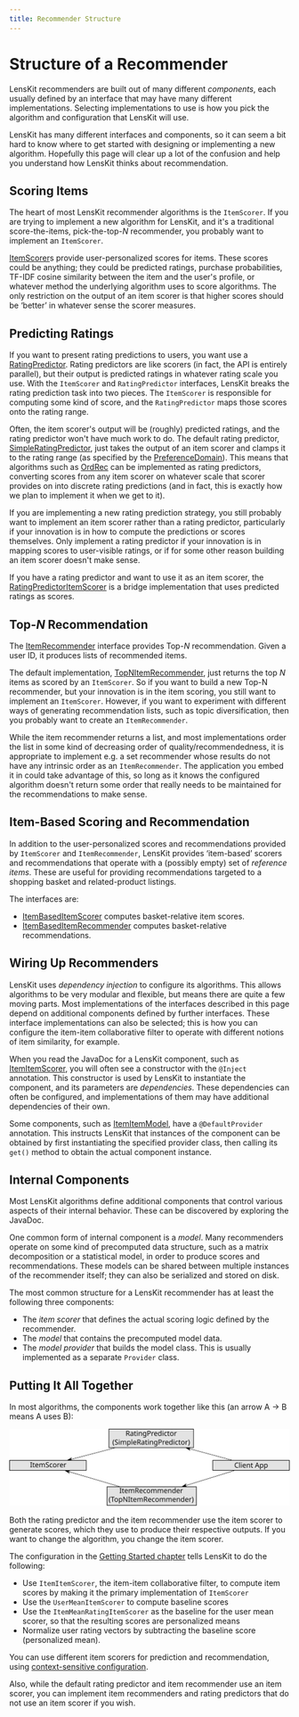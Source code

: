```yaml
---
title: Recommender Structure
---
```


# Structure of a Recommender

LensKit recommenders are built out of many different *components*, each usually defined by an interface that may have many different implementations.  Selecting implementations to use is how you pick the algorithm and configuration that LensKit will use.

LensKit has many different interfaces and components, so it can seem a bit hard to know where to get started with designing or implementing a new algorithm.  Hopefully this page will clear up a lot of the confusion and help you understand how LensKit thinks about recommendation.

## Scoring Items

The heart of most LensKit recommender algorithms is the `ItemScorer`.  If you are trying to implement a new algorithm for LensKit, and it's a traditional score-the-items, pick-the-top-*N* recommender, you probably want to implement an `ItemScorer`.

[ItemScorer]: api:org.lenskit.api.ItemScorer

[ItemScorer][]s provide user-personalized scores for items.  These scores could be anything; they could be predicted ratings, purchase probabilities, TF-IDF cosine similarity between the item and the user's profile, or whatever method the underlying algorithm uses to score algorithms.  The only restriction on the output of an item scorer is that higher scores should be ‘better’ in whatever sense the scorer measures.

## Predicting Ratings

[RatingPredictor]: api:org.lenskit.api.RatingPredictor
[SimpleRatingPredictor]: api:org.lenskit.basic.SimpleRatingPredictor
[PreferenceDomain]: api:org.lenskit.data.pref.PreferenceDomain
[RatingPredictorItemScorer]: api:org.lenskit.basic.RatingPredictorItemScorer

If you want to present rating predictions to users, you want use a [RatingPredictor][].  Rating predictors are like scorers (in fact, the API is entirely parallel), but their output is predicted ratings in whatever rating scale you use.  With the `ItemScorer` and `RatingPredictor` interfaces, LensKit breaks the rating prediction task into two pieces.  The `ItemScorer` is responsible for computing some kind of score, and the `RatingPredictor` maps those scores onto the rating range.

[OrdRec]: http://dx.doi.org/10.1145/2043932.2043956

Often, the item scorer's output will be (roughly) predicted ratings, and the rating predictor won't have much work to do.  The default rating predictor, [SimpleRatingPredictor][], just takes the output of an item scorer and clamps it to the rating range (as specified by the [PreferenceDomain][]).  This means that algorithms such as [OrdRec][] can be implemented as rating predictors, converting scores from any item scorer on whatever scale that scorer provides on into discrete rating predictions (and in fact, this is exactly how we plan to implement it when we get to it).

If you are implementing a new rating prediction strategy, you still probably want to implement an item scorer rather than a rating predictor, particularly if your innovation is in how to compute the predictions or scores themselves.  Only implement a rating predictor if your innovation is in mapping scores to user-visible ratings, or if for some other reason building an item scorer doesn't make sense.

If you have a rating predictor and want to use it as an item scorer, the [RatingPredictorItemScorer][] is a bridge implementation that uses predicted ratings as scores.

## Top-*N* Recommendation

[ItemRecommender]: api:org.lenskit.api.ItemRecommender
[TopNItemRecommender]: api:org.lenskit.basic.TopNItemRecommender

The [ItemRecommender][] interface provides Top-*N* recommendation.  Given a user ID, it produces lists of recommended items.

The default implementation, [TopNItemRecommender][], just returns the top *N* items as scored by an `ItemScorer`.  So if you want to build a new Top-N recommender, but your innovation is in the item scoring, you still want to implement an `ItemScorer`.  However, if you want to experiment with different ways of generating recommendation lists, such as topic diversification, then you probably want to create an `ItemRecommender`.

While the item recommender returns a list, and most implementations order the list in some kind of decreasing order of quality/recommendedness, it is appropriate to implement e.g. a set recommender whose results do not have any intrinsic order as an `ItemRecommender`.  The application you embed it in could take advantage of this, so long as it knows the configured algorithm doesn't return some order that really needs to be maintained for the recommendations to make sense.

## Item-Based Scoring and Recommendation

In addition to the user-personalized scores and recommendations provided by `ItemScorer` and `ItemRecommender`, LensKit provides ‘item-based’ scorers and recommendations that operate with a (possibly empty) set of *reference items*.  These are useful for providing recommendations targeted to a shopping basket and related-product listings.

The interfaces are:

- [ItemBasedItemScorer][] computes basket-relative item scores.
- [ItemBasedItemRecommender][] computes basket-relative recommendations.

[ItemBasedItemScorer]: api:org.lenskit.api.ItemBasedItemScorer
[ItemBasedItemRecommender]: api:org.lenskit.api.ItemBasedItemRecommender

## Wiring Up Recommenders

LensKit uses *dependency injection* to configure its algorithms.  This allows algorithms to be very modular and flexible, but means there are quite a few moving parts.  Most implementations of the interfaces described in this page depend on additional components defined by further interfaces.  These interface implementations can also be selected; this is how you can configure the item-item collaborative filter to operate with different notions of item similarity, for example.

When you read the JavaDoc for a LensKit component, such as [ItemItemScorer](api:org.lenskit.knn.item.ItemItemScorer), you will often see a constructor with the `@Inject` annotation.  This constructor is used by LensKit to instantiate the component, and its parameters are *dependencies*.  These dependencies can often be configured, and implementations of them may have additional dependencies of their own.

Some components, such as [ItemItemModel](api:org.lenskit.knn.item.model,ItemItemModel), have a `@DefaultProvider` annotation.  This instructs LensKit that instances of the component can be obtained by first instantiating the specified provider class, then calling its `get()` method to obtain the actual component instance.

## Internal Components

Most LensKit algorithms define additional components that control various aspects of their internal behavior.  These can be discovered by exploring the JavaDoc.

One common form of internal component is a *model*.  Many recommenders operate on some kind of precomputed data structure, such as a matrix decomposition or a statistical model, in order to produce scores and recommendations.  These models can be shared between multiple instances of the recommender itself; they can also be serialized and stored on disk.

The most common structure for a LensKit recommender has at least the following three components:

- The *item scorer* that defines the actual scoring logic defined by the recommender.
- The *model* that contains the precomputed model data.
- The *model provider* that builds the model class. This is usually implemented as a separate `Provider` class.

## Putting It All Together

In most algorithms, the components work together like this (an arrow A → B means A uses B):

![Core recommender components](scorer-arch.svg)

Both the rating predictor and the item recommender use the item scorer to generate scores, which they use to produce their respective outputs.  If you want to change the algorithm, you change the item scorer.

The configuration in the [Getting Started chapter](../getting-started.md#config) tells LensKit to do the following:

-   Use `ItemItemScorer`, the item-item collaborative filter, to compute item scores by making it the primary implementation of `ItemScorer`
-   Use the `UserMeanItemScorer` to compute baseline scores
-   Use the `ItemMeanRatingItemScorer` as the baseline for the user mean scorer, so that the resulting scores are personalized means
-   Normalize user rating vectors by subtracting the baseline score (personalized mean).

You can use different item scorers for prediction and recommendation, using [context-sensitive configuration](../configuration/).

Also, while the default rating predictor and item recommender use an item scorer, you can implement item recommenders and rating predictors that do not use an item scorer if you wish.
